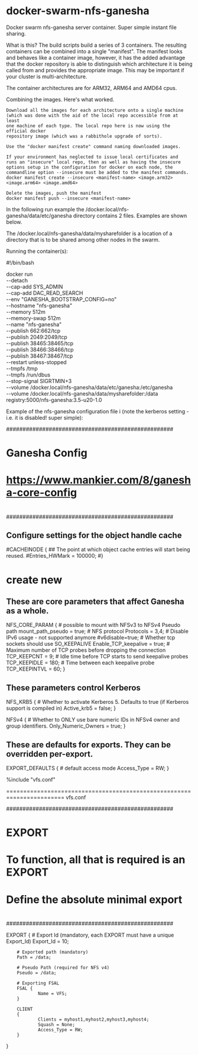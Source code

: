 # docker-swarm-nfs-ganesha
Docker swarm nfs-ganesha server container. Super simple instant file sharing.

What is this? The build scripts build a series of 3 containers. The resulting
containers can be combined into a single "manifest". The manifest looks and 
behaves like a container image, however, it has the added advantage that the
docker repository is able to distinguish which architecture it is being
called from and provides the appropriate image. This may be important if 
your cluster is multi-architecture. 

The container architectures are for ARM32, ARM64 and AMD64 cpus.

Combining the images. Here's what worked.

    Download all the images for each architecture onto a single machine 
    (which was done with the aid of the local repo accessible from at least 
    one machine of each type. The local repo here is now using the official docker 
    repository image (which was a rabbithole upgrade of sorts).

    Use the "docker manifest create" command naming downloaded images.

    If your environment has neglected to issue local certificates and
    runs an "insecure" local repo, then as well as having the insecure
    options setup in the configuration for docker on each node, the
    commandline option --insecure must be added to the manifest commands.
    docker manifest create --insecure <manifest-name> <image.arm32> <image.arm64> <image.amd64>

    Delete the images, push the manifest
    docker manifest push --insecure <manifest-name>


In the following run example the /docker.local/nfs-ganesha/data/etc/ganesha
directory contains 2 files. Examples are shown below.

The /docker.local/nfs-ganesha/data/mysharefolder is a location of a directory
that is to be shared among other nodes in the swarm.

Running the container(s):

#!/bin/bash

docker run \
  --detach \
  --cap-add     SYS_ADMIN \
  --cap-add     DAC_READ_SEARCH \
  --env         "GANESHA_BOOTSTRAP_CONFIG=no" \
  --hostname    "nfs-ganesha" \
  --memory      512m \
  --memory-swap 512m \
  --name        "nfs-ganesha" \
  --publish     662:662/tcp \
  --publish     2049:2049/tcp \
  --publish     38465:38465/tcp \
  --publish     38466:38466/tcp \
  --publish     38467:38467/tcp \
  --restart     unless-stopped \
  --tmpfs       /tmp \
  --tmpfs       /run/dbus \
  --stop-signal SIGRTMIN+3 \
  --volume      /docker.local/nfs-ganesha/data/etc/ganesha:/etc/ganesha \
  --volume      /docker.local/nfs-ganesha/data/mysharefolder:/data \
    registry:5000/nfs-ganesha:3.5-u20-1.0

Example of the nfs-ganesha configuration file i
(note the kerberos setting - i.e. it is disabled! super simple):

###################################################
#
# Ganesha Config
# https://www.mankier.com/8/ganesha-core-config
#
###################################################

## Configure settings for the object handle cache
#CACHEINODE {
        ## The point at which object cache entries will start being reused.
        #Entries_HWMark = 100000;
#}

# create new

## These are core parameters that affect Ganesha as a whole.
NFS_CORE_PARAM {
    # possible to mount with NFSv3 to NFSv4 Pseudo path
    mount_path_pseudo           = true;
    # NFS protocol
    Protocols                   = 3,4;
    # Disable IPv6 usage - not supported anymore
    #v6disable=true;
    # Whether tcp sockets should use SO_KEEPALIVE
    Enable_TCP_keepalive        = true;
    # Maximum number of TCP probes before dropping the connection
    TCP_KEEPCNT                 = 9;
    # Idle time before TCP starts to send keepalive probes
    TCP_KEEPIDLE                = 180;
    # Time between each keepalive probe
    TCP_KEEPINTVL               = 60;
}

## These parameters control Kerberos
NFS_KRB5 {
    # Whether to activate Kerberos 5. Defaults to true (if Kerberos support is compiled in)
    Active_krb5                 = false;
}

NFSv4 {
    # Whether to ONLY use bare numeric IDs in NFSv4 owner and group identifiers.
    Only_Numeric_Owners         = true;
}

## These are defaults for exports.  They can be overridden per-export.
EXPORT_DEFAULTS {
    # default access mode
    Access_Type                 = RW;
}

%include "vfs.conf"

=======================================================================
vfs.conf

###################################################
#
# EXPORT
#
# To function, all that is required is an EXPORT
#
# Define the absolute minimal export
#
###################################################

EXPORT
{
        # Export Id (mandatory, each EXPORT must have a unique Export_Id)
        Export_Id = 10;

        # Exported path (mandatory)
        Path = /data;

        # Pseudo Path (required for NFS v4)
        Pseudo = /data;

        # Exporting FSAL
        FSAL {
                Name = VFS;
        }

        CLIENT
        {
                Clients = myhost1,myhost2,myhost3,myhost4;
                Squash = None;
                Access_Type = RW;
        }
}



